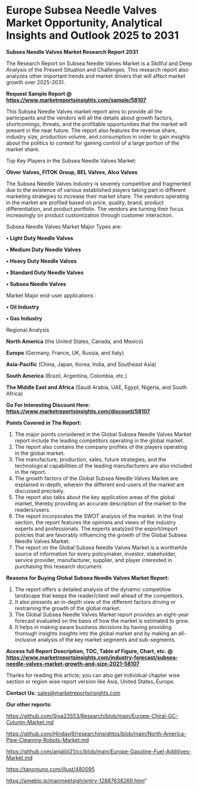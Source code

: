 # Europe Subsea Needle Valves Market Opportunity, Analytical Insights and Outlook 2025 to 2031

<strong>Subsea Needle Valves Market Research Report 2031</strong>

The Research Report on Subsea Needle Valves Market is a Skillful and Deep Analysis of the Present Situation and Challenges. This research report also analyzes other important trends and market drivers that will affect market growth over 2025-2031.

<strong>Request Sample Report @ <a href=https://www.marketreportsinsights.com/sample/58107>https://www.marketreportsinsights.com/sample/58107</a></strong>

This Subsea Needle Valves market report aims to provide all the participants and the vendors will all the details about growth factors, shortcomings, threats, and the profitable opportunities that the market will present in the near future. The report also features the revenue share, industry size, production volume, and consumption in order to gain insights about the politics to contest for gaining control of a large portion of the market share.

Top Key Players in the Subsea Needle Valves Market:

<strong>Oliver Valves, FITOK Group, BEL Valves, Alco Valves</strong>

The Subsea Needle Valves Industry is severely competitive and fragmented due to the existence of various established players taking part in different marketing strategies to increase their market share. The vendors operating in the market are profiled based on price, quality, brand, product differentiation, and product portfolio. The vendors are turning their focus increasingly on product customization through customer interaction.

Subsea Needle Valves Market Major Types are:

<strong>• Light Duty Needle Valves

• Medium Duty Needle Valves

• Heavy Duty Needle Valves

• Standard Duty Needle Valves

• Subsea Needle Valves</strong>

Market Major end-user applications :

<strong>• Oil Industry

• Gas Industry</strong>

Regional Analysis

</u><strong><b>North America</b></strong> (the United States, Canada, and Mexico)

<strong><b>Europe </b></strong>(Germany, France, UK, Russia, and Italy)

<strong><b>Asia-Pacific</b></strong> (China, Japan, Korea, India, and Southeast Asia)

<strong><b>South America</b></strong> (Brazil, Argentina, Colombia, etc.)

<strong><b>The Middle East and Africa</b></strong> (Saudi Arabia, UAE, Egypt, Nigeria, and South Africa)

<strong>Go For Interesting Discount Here: <a href=https://www.marketreportsinsights.com/discount/58107>https://www.marketreportsinsights.com/discount/58107</a></strong>

<strong>Points Covered in The Report:</strong>
<ol>
  <li>The major points considered in the Global Subsea Needle Valves Market report include the leading competitors operating in the global market.</li>
  <li>The report also contains the company profiles of the players operating in the global market.</li>
  <li>The manufacture, production, sales, future strategies, and the technological capabilities of the leading manufacturers are also included in the report.</li>
  <li>The growth factors of the Global Subsea Needle Valves Market are explained in-depth, wherein the different end-users of the market are discussed precisely.</li>
  <li>The report also talks about the key application areas of the global market, thereby providing an accurate description of the market to the readers/users.</li>
  <li>The report incorporates the SWOT analysis of the market. In the final section, the report features the opinions and views of the industry experts and professionals. The experts analyzed the export/import policies that are favorably influencing the growth of the Global Subsea Needle Valves Market.</li>
  <li>The report on the Global Subsea Needle Valves Market is a worthwhile source of information for every policymaker, investor, stakeholder, service provider, manufacturer, supplier, and player interested in purchasing this research document.</li>
</ol>
<strong>Reasons for Buying Global Subsea Needle Valves Market Report:</strong>

<ol>
  <li>The report offers a detailed analysis of the dynamic competitive landscape that keeps the reader/client well ahead of the competitors.</li>
  <li>It also presents an in-depth view of the different factors driving or restraining the growth of the global market.</li>
  <li>The Global Subsea Needle Valves Market report provides an eight-year forecast evaluated on the basis of how the market is estimated to grow.</li>
  <li>It helps in making aware business decisions by having providing thorough insights insights into the global market and by making an all-inclusive analysis of the key market segments and sub-segments.</li>
</ol>
<strong>Access full Report Description, TOC, Table of Figure, Chart, etc. @ <a href=https://www.marketreportsinsights.com/industry-forecast/subsea-needle-valves-market-growth-and-size-2021-58107>https://www.marketreportsinsights.com/industry-forecast/subsea-needle-valves-market-growth-and-size-2021-58107</a></strong>


Thanks for reading this article; you can also get individual chapter wise section or region wise report version like Asia, United States, Europe.

<strong>Contact Us:</strong>
sales@marketreportsinsights.com

<strong>Our other reports:</strong>

<a href=https://github.com/Siya23553/Research/blob/main/Europe-Chiral-GC-Column-Market.md>https://github.com/Siya23553/Research/blob/main/Europe-Chiral-GC-Column-Market.md</a>

<a href=https://github.com/Hindavi9/researchinsightss/blob/main/North-America-Pipe-Cleaning-Robots-Market.md>https://github.com/Hindavi9/researchinsightss/blob/main/North-America-Pipe-Cleaning-Robots-Market.md</a>

<a href=https://github.com/anjaliiii21/cc/blob/main/Europe-Gasoline-Fuel-Additives-Market.md>https://github.com/anjaliiii21/cc/blob/main/Europe-Gasoline-Fuel-Additives-Market.md</a>

<a href=https://tanomuno.com/illust/480095>https://tanomuno.com/illust/480095</a>

<a href=https://ameblo.jp/manmeetsigh/entry-12887638269.html>https://ameblo.jp/manmeetsigh/entry-12887638269.html</a>"
